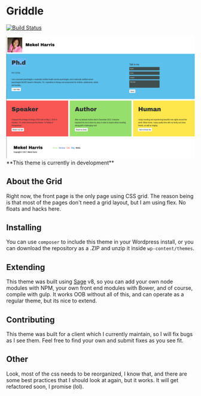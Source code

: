 # Griddle
[![Build Status](https://travis-ci.org/128keaton/griddle-wp.svg?branch=master)](https://travis-ci.org/128keaton/griddle-wp)

<img src="https://github.com/128keaton/griddle-wp/raw/master/screenshot.png">
**This theme is currently in development**

## About the Grid
Right now, the front page is the only page using CSS grid. The reason being is that most of the pages don't need a grid layout, but I am using flex. No floats and hacks here. 

## Installing
You can use `composer` to include this theme in your Wordpress install, or you can download the repository as a .ZIP and unzip it inside `wp-content/themes`.

## Extending
This theme was built using [Sage](https://roots.io/sage/) v8, so you can add your own node modules with NPM, your own front end modules with Bower, and of course, compile with gulp. It works OOB without all of this, and can operate as a regular theme, but its nice to extend.

## Contributing
This theme was built for a client which I currently maintain, so I will fix bugs as I see them. Feel free to find your own and submit fixes as you see fit.

## Other
Look, most of the css needs to be reorganized, I know that, and there are some best practices that I should look at again, but it works. It will get refactored soon, I promise (lol).
